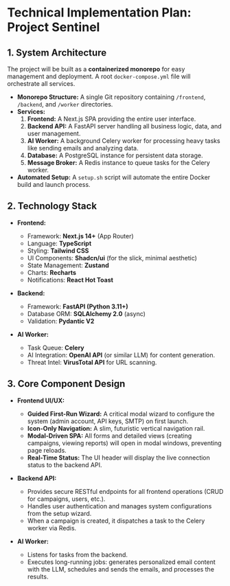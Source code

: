 # Technical Implementation Plan: Project Sentinel

## 1. System Architecture

The project will be built as a **containerized monorepo** for easy management and deployment. A root `docker-compose.yml` file will orchestrate all services.

* **Monorepo Structure:** A single Git repository containing `/frontend`, `/backend`, and `/worker` directories.
* **Services:**
    1.  **Frontend:** A Next.js SPA providing the entire user interface.
    2.  **Backend API:** A FastAPI server handling all business logic, data, and user management.
    3.  **AI Worker:** A background Celery worker for processing heavy tasks like sending emails and analyzing data.
    4.  **Database:** A PostgreSQL instance for persistent data storage.
    5.  **Message Broker:** A Redis instance to queue tasks for the Celery worker.
* **Automated Setup:** A `setup.sh` script will automate the entire Docker build and launch process.

## 2. Technology Stack

* **Frontend:**
    * Framework: **Next.js 14+** (App Router)
    * Language: **TypeScript**
    * Styling: **Tailwind CSS**
    * UI Components: **Shadcn/ui** (for the slick, minimal aesthetic)
    * State Management: **Zustand**
    * Charts: **Recharts**
    * Notifications: **React Hot Toast**

* **Backend:**
    * Framework: **FastAPI (Python 3.11+)**
    * Database ORM: **SQLAlchemy 2.0** (async)
    * Validation: **Pydantic V2**

* **AI Worker:**
    * Task Queue: **Celery**
    * AI Integration: **OpenAI API** (or similar LLM) for content generation.
    * Threat Intel: **VirusTotal API** for URL scanning.

## 3. Core Component Design

* **Frontend UI/UX:**
    * **Guided First-Run Wizard:** A critical modal wizard to configure the system (admin account, API keys, SMTP) on first launch.
    * **Icon-Only Navigation:** A slim, futuristic vertical navigation rail.
    * **Modal-Driven SPA:** All forms and detailed views (creating campaigns, viewing reports) will open in modal windows, preventing page reloads.
    * **Real-Time Status:** The UI header will display the live connection status to the backend API.

* **Backend API:**
    * Provides secure RESTful endpoints for all frontend operations (CRUD for campaigns, users, etc.).
    * Handles user authentication and manages system configurations from the setup wizard.
    * When a campaign is created, it dispatches a task to the Celery worker via Redis.

* **AI Worker:**
    * Listens for tasks from the backend.
    * Executes long-running jobs: generates personalized email content with the LLM, schedules and sends the emails, and processes the results.
